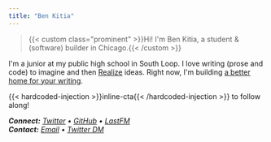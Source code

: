 ```yaml
---
title: "Ben Kitia"
---
```


> {{< custom class="prominent" >}}Hi! I'm Ben Kitia, a student & (software) builder in Chicago.{{< /custom >}}

I'm a junior at my public high school in South Loop. I love writing (prose and code) to imagine and then [Realize](/Realize.pdf) ideas. Right now, I'm building [a better home for your writing](https://pubnent.com).

{{< hardcoded-injection >}}inline-cta{{< /hardcoded-injection >}} to follow along!

***Connect:** [Twitter](https://twitter.com/benkitia)  •  [GitHub](https://github.com/benkitia)  •  [LastFM](https://www.last.fm/user/benkitia)  
**Contact:** [Email](https://url.kitia.net/email)  •  [Twitter DM](https://twitter.com/messages/compose?recipient_id=1188270454303277056)*
